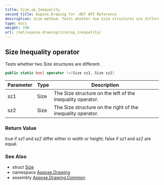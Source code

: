 ```yaml
---
title: Size.op_Inequality
second_title: Aspose.Drawing for .NET API Reference
description: Size method. Tests whether two Size structures are different
type: docs
weight: 190
url: /net/aspose.drawing/size/op_inequality/
---
```

## Size Inequality operator

Tests whether two Size structures are different.

```csharp
public static bool operator !=(Size sz1, Size sz2)
```

| Parameter | Type | Description |
| --- | --- | --- |
| sz1 | Size | The Size structure on the left of the inequality operator. |
| sz2 | Size | The Size structure on the right of the inequality operator. |

### Return Value

true if *sz1* and *sz2* differ either in width or height; false if *sz1* and *sz2* are equal.

### See Also

* struct [Size](../)
* namespace [Aspose.Drawing](../../size/)
* assembly [Aspose.Drawing.Common](../../../)


